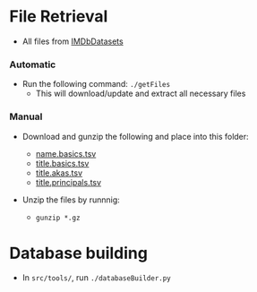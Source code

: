 # File Retrieval
* All files from [IMDbDatasets](https://datasets.imdbws.com/)
### Automatic
* Run the following command: `./getFiles`
	* This will download/update and extract all necessary files

### Manual
* Download and gunzip the following and place into this folder:
	* [name.basics.tsv](https://datasets.imdbws.com/name.basics.tsv.gz)
	* [title.basics.tsv](https://datasets.imdbws.com/title.basics.tsv.gz)
	* [title.akas.tsv](https://datasets.imdbws.com/title.akas.tsv.gz)
	* [title.principals.tsv](https://datasets.imdbws.com/title.principals.tsv.gz)

* Unzip the files by runnnig:
	* `gunzip *.gz`

# Database building
* In `src/tools/`, run `./databaseBuilder.py`
